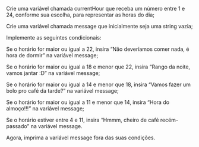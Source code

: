 Crie uma variável chamada currentHour que receba um número entre 1 e 24, conforme sua escolha, para representar as horas do dia;

Crie uma variável chamada message que inicialmente seja uma string vazia;

Implemente as seguintes condicionais:

Se o horário for maior ou igual a 22, insira “Não deveríamos comer nada, é hora de dormir” na variável message;

Se o horário for maior ou igual a 18 e menor que 22, insira “Rango da noite, vamos jantar :D” na variável message;

Se o horário for maior ou igual a 14 e menor que 18, insira “Vamos fazer um bolo pro café da tarde?” na variável message;

Se o horário for maior ou igual a 11 e menor que 14, insira “Hora do almoço!!!” na variável message;

Se o horário estiver entre 4 e 11, insira “Hmmm, cheiro de café recém-passado” na variável message.

Agora, imprima a variável message fora das suas condições.